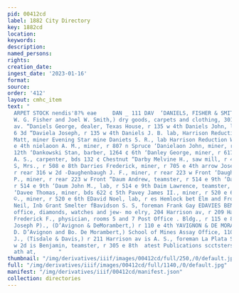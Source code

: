 ```yaml
---
pid: 00412cd
label: 1882 City Directory
key: 1882cd
location: 
keywords: 
description: 
named_persons: 
rights: 
creation_date: 
ingest_date: '2023-01-16'
format: 
source: 
order: '412'
layout: cmhc_item
text: "                                                                 ‘LARGEST G
  ARPET STOCK nendis'8?% eae     DAN _ 111 DAV  ‘DANIELS, FISHER & SMITH, (W. B. Daniels,
  W. G. Fisher and Joel W. Smith,) dry goods, carpets and clothing, 301 and 303 Harrison
  av. “Daniels George, dealer, Texas House, r 135 w 4th Daniels John, lab, bds 139
  6 3d “Daviela Joseph, r 135 w 4th Daniels J. B. lab, Harrison Reduction Works ‘Daniels
  Matt, miner Evening Star mine Daniets 5. R., lab Harrison Reduction Works, r 133
  e 4th nielaoon A. M., miner, r 807 n Spruce ‘Danielaon John, miner, r rear 620 e
  12th ‘Dankowski Stan, barber, 1264 ¢ 6th ‘Danley George, miner, r 617 9th Darby
  A. S., carpenter, bds 132 ¢ Chestnut “Darby Melvine H., saw mill, r 404 ¢ 10th Darnall
  S, Mrs., r 508 e 8th Darries Frederick, miner, r 705 e 4th arrow Josephine Mrs.,
  r rear 316 w 2d -Daughenbaugh J. F., miner, r rear 223 w Front ‘Daughenbangh W.
  P., miner, r rear 223 w Front “Daum Andrew, teamster, r 514 e 9th ‘Daum John, lab,
  r 514 e 9th ‘Daum John M., lab, r 514 e 9th Daim Lawrence, teamster, r 514 ¢ 9th
  ‘Davee Thomas, miner, bds 622 ¢ 5th Pavey James II., miner, r 520 e 6th FDavey Thomas
  ©., miner, r 520 e 6th EDavid Noel, lab, r es Hemlock bet Elm and Front ¥Devideon
  Neil, Inb Grant Smelter fBavidson S. S, foreman Frank Gay EDAVIES BENJAMIN, loan
  office, diamonds, watches and jew- mo elry, 204 Harrison av, r 209 Harrison av Avignon
  Frederick F., physician, rooms 5 and 7 Post Office . Bldg., r 115 e 8th BD*Aviguon
  Joseph P)., (D’Avignon & DeMorambert,) r 110 e 4th YAVIGNON & DE MORAMBERT, (Joseph
  D. D’Avignon and Bo. De Morambert,) School of Mines Assay Office, 110 @ 4t is Andrew
  J., (Tisdale & Davis,) r 211 Harrison av is A. S., foreman La Plata Smelter, r 600
  w 2d is Benjamin, teamster, r 305 e 8th  atest Publications scctsters, nerisen ave.
  ath at,       "
thumbnail: "/img/derivatives/iiif/images/00412cd/full/250,/0/default.jpg"
full: "/img/derivatives/iiif/images/00412cd/full/1140,/0/default.jpg"
manifest: "/img/derivatives/iiif/00412cd/manifest.json"
collection: directories
---
```

